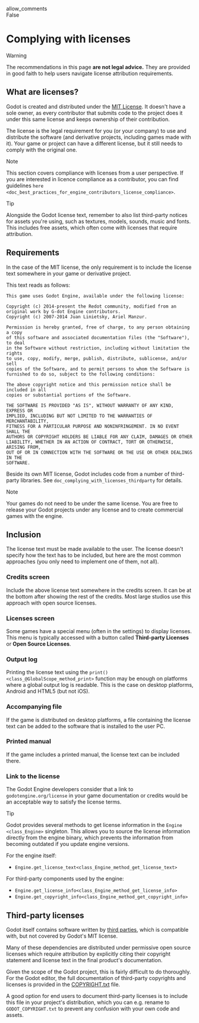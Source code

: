 allow\_comments  
False

# Complying with licenses

Warning

The recommendations in this page **are not legal advice.** They are
provided in good faith to help users navigate license attribution
requirements.

## What are licenses?

Godot is created and distributed under the [MIT
License](https://opensource.org/licenses/MIT). It doesn't have a sole
owner, as every contributor that submits code to the project does it
under this same license and keeps ownership of their contribution.

The license is the legal requirement for you (or your company) to use
and distribute the software (and derivative projects, including games
made with it). Your game or project can have a different license, but it
still needs to comply with the original one.

Note

This section covers compliance with licenses from a user perspective. If
you are interested in licence compliance as a contributor, you can find
guidelines
`here <doc_best_practices_for_engine_contributors_license_compliance>`.

Tip

Alongside the Godot license text, remember to also list third-party
notices for assets you're using, such as textures, models, sounds, music
and fonts. This includes free assets, which often come with licenses
that require attribution.

## Requirements

In the case of the MIT license, the only requirement is to include the
license text somewhere in your game or derivative project.

This text reads as follows:

    This game uses Godot Engine, available under the following license:

    Copyright (c) 2014-present the Redot community, modified from an original work by G-dot Engine contributors.
    Copyright (c) 2007-2014 Juan Linietsky, Ariel Manzur.

    Permission is hereby granted, free of charge, to any person obtaining a copy
    of this software and associated documentation files (the "Software"), to deal
    in the Software without restriction, including without limitation the rights
    to use, copy, modify, merge, publish, distribute, sublicense, and/or sell
    copies of the Software, and to permit persons to whom the Software is
    furnished to do so, subject to the following conditions:

    The above copyright notice and this permission notice shall be included in all
    copies or substantial portions of the Software.

    THE SOFTWARE IS PROVIDED "AS IS", WITHOUT WARRANTY OF ANY KIND, EXPRESS OR
    IMPLIED, INCLUDING BUT NOT LIMITED TO THE WARRANTIES OF MERCHANTABILITY,
    FITNESS FOR A PARTICULAR PURPOSE AND NONINFRINGEMENT. IN NO EVENT SHALL THE
    AUTHORS OR COPYRIGHT HOLDERS BE LIABLE FOR ANY CLAIM, DAMAGES OR OTHER
    LIABILITY, WHETHER IN AN ACTION OF CONTRACT, TORT OR OTHERWISE, ARISING FROM,
    OUT OF OR IN CONNECTION WITH THE SOFTWARE OR THE USE OR OTHER DEALINGS IN THE
    SOFTWARE.

Beside its own MIT license, Godot includes code from a number of
third-party libraries. See `doc_complying_with_licenses_thirdparty` for
details.

Note

Your games do not need to be under the same license. You are free to
release your Godot projects under any license and to create commercial
games with the engine.

## Inclusion

The license text must be made available to the user. The license doesn't
specify how the text has to be included, but here are the most common
approaches (you only need to implement one of them, not all).

### Credits screen

Include the above license text somewhere in the credits screen. It can
be at the bottom after showing the rest of the credits. Most large
studios use this approach with open source licenses.

### Licenses screen

Some games have a special menu (often in the settings) to display
licenses. This menu is typically accessed with a button called
**Third-party Licenses** or **Open Source Licenses**.

### Output log

Printing the license text using the
`print() <class_@GlobalScope_method_print>` function may be enough on
platforms where a global output log is readable. This is the case on
desktop platforms, Android and HTML5 (but not iOS).

### Accompanying file

If the game is distributed on desktop platforms, a file containing the
license text can be added to the software that is installed to the user
PC.

### Printed manual

If the game includes a printed manual, the license text can be included
there.

### Link to the license

The Godot Engine developers consider that a link to
`godotengine.org/license` in your game documentation or credits would be
an acceptable way to satisfy the license terms.

Tip

Godot provides several methods to get license information in the
`Engine <class_Engine>` singleton. This allows you to source the license
information directly from the engine binary, which prevents the
information from becoming outdated if you update engine versions.

For the engine itself:

-   `Engine.get_license_text<class_Engine_method_get_license_text>`

For third-party components used by the engine:

-   `Engine.get_license_info<class_Engine_method_get_license_info>`
-   `Engine.get_copyright_info<class_Engine_method_get_copyright_info>`

## Third-party licenses

Godot itself contains software written by [third
parties](https://github.com/godotengine/godot/blob/master/thirdparty/README.md),
which is compatible with, but not covered by Godot's MIT license.

Many of these dependencies are distributed under permissive open source
licenses which require attribution by explicitly citing their copyright
statement and license text in the final product's documentation.

Given the scope of the Godot project, this is fairly difficult to do
thoroughly. For the Godot editor, the full documentation of third-party
copyrights and licenses is provided in the
[COPYRIGHT.txt](https://github.com/godotengine/godot/blob/master/COPYRIGHT.txt)
file.

A good option for end users to document third-party licenses is to
include this file in your project's distribution, which you can e.g.
rename to `GODOT_COPYRIGHT.txt` to prevent any confusion with your own
code and assets.
